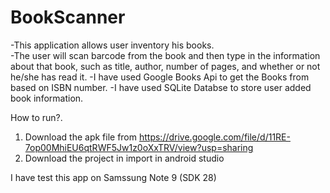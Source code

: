 # BookScanner


-This application allows user inventory his books.                                                                                          
-The user will scan barcode from the book and then type in the
information about that book, such as title, author, number of pages, and whether or not he/she has read it.
-I have used Google Books Api to get the Books from based on ISBN number.
-I have used SQLite Databse to store user added book information.

How to run?.
1. Download the apk file from 
https://drive.google.com/file/d/11RE-7op00MhiEU6qtRWF5Jw1z0oXxTRV/view?usp=sharing
2. Download the project in import in android studio 

I have test this app on Samssung Note 9 (SDK 28)
